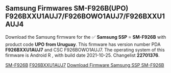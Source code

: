 <h2>Samsung Firmwares SM-F926B(UPO) F926BXXU1AUJ7/F926BOWO1AUJ7/F926BXXU1AUJ4</h2>
Download the Samsung firmware for the ✅ <strong>Samsung SSP </strong> ⭐ <strong>SM-F926B</strong> with product code <strong>UPO</strong> <strong> from Uruguay</strong>. This firmware has version number PDA <strong>F926BXXU1AUJ7</strong> and CSC F926BOWO1AUJ7. The operating system of this firmware is Android R , with build date 2021-10-25. Changelist <strong>22701376</strong>.


[SM-F926B](https://samfirm.shop/samsung/model/SM-F926B)
[F926BXXU1AUJ7](https://samfirm.shop/samsung/pda/F926BXXU1AUJ7)
[Download Firmware Samsung SSP SM-F926B](https://samfirm.shop/samsung/firmware/467820)
